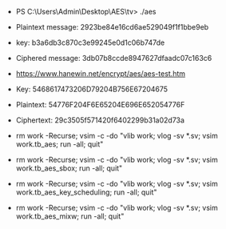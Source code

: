 - PS C:\Users\Admin\Desktop\AES\tv> ./aes
- Plaintext message:
2923be84e16cd6ae529049f1f1bbe9eb
- key:
b3a6db3c870c3e99245e0d1c06b747de
- Ciphered message:
3db07b8ccde8947627dfaadc07c163c6

- https://www.hanewin.net/encrypt/aes/aes-test.htm

- Key: 5468617473206D79204B756E67204675
- Plaintext: 54776F204F6E65204E696E652054776F
- Ciphertext: 29c3505f571420f6402299b31a02d73a

- rm work -Recurse; vsim -c -do "vlib work; vlog -sv *.sv; vsim work.tb_aes; run -all; quit"
- rm work -Recurse; vsim -c -do "vlib work; vlog -sv *.sv; vsim work.tb_aes_sbox; run -all; quit"
- rm work -Recurse; vsim -c -do "vlib work; vlog -sv *.sv; vsim work.tb_aes_key_scheduling; run -all; quit"
- rm work -Recurse; vsim -c -do "vlib work; vlog -sv *.sv; vsim work.tb_aes_mixw; run -all; quit"
